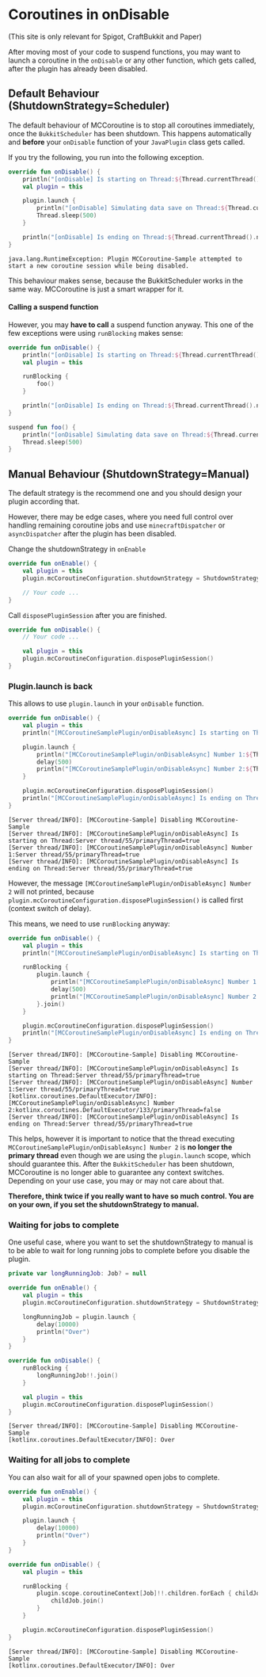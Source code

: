 # Coroutines in onDisable

(This site is only relevant for Spigot, CraftBukkit and Paper)

After moving most of your code to suspend functions, you may want to launch a coroutine in the ``onDisable`` or
any other function, which gets called, after the plugin has already been disabled.

## Default Behaviour (ShutdownStrategy=Scheduler)

The default behaviour of MCCoroutine is to stop all coroutines immediately, once the ``BukkitScheduler`` has been
shutdown. This happens automatically and **before** your ``onDisable`` function of your ``JavaPlugin`` class
gets called.

If you try the following, you run into the following exception.

```kotlin
override fun onDisable() {
    println("[onDisable] Is starting on Thread:${Thread.currentThread().name}/${Thread.currentThread().id}/primaryThread=${Bukkit.isPrimaryThread()}")
    val plugin = this

    plugin.launch {
        println("[onDisable] Simulating data save on Thread:${Thread.currentThread().name}/${Thread.currentThread().id}/primaryThread=${Bukkit.isPrimaryThread()}")
        Thread.sleep(500)
    }

    println("[onDisable] Is ending on Thread:${Thread.currentThread().name}/${Thread.currentThread().id}/primaryThread=${Bukkit.isPrimaryThread()}")
}
```

```
java.lang.RuntimeException: Plugin MCCoroutine-Sample attempted to start a new coroutine session while being disabled.
```

This behaviour makes sense, because the BukkitScheduler works in the same way. MCCoroutine is just a smart wrapper for it.

#### Calling a suspend function

However, you may **have to call** a suspend function anyway. This one of the few exceptions were using ``runBlocking`` makes
sense:

```kotlin
override fun onDisable() {
    println("[onDisable] Is starting on Thread:${Thread.currentThread().name}/${Thread.currentThread().id}/primaryThread=${Bukkit.isPrimaryThread()}")
    val plugin = this

    runBlocking {
        foo()
    }

    println("[onDisable] Is ending on Thread:${Thread.currentThread().name}/${Thread.currentThread().id}/primaryThread=${Bukkit.isPrimaryThread()}")
}

suspend fun foo() {
    println("[onDisable] Simulating data save on Thread:${Thread.currentThread().name}/${Thread.currentThread().id}/primaryThread=${Bukkit.isPrimaryThread()}")
    Thread.sleep(500)
}
```

## Manual Behaviour (ShutdownStrategy=Manual)

The default strategy is the recommend one and you should design your plugin according that.

However, there may be edge cases, where
you need full control over handling remaining coroutine jobs and use ```minecraftDispatcher``` or ``asyncDispatcher``
after the plugin has been disabled.

Change the shutdownStrategy in ``onEnable``

```kotlin
override fun onEnable() {
    val plugin = this
    plugin.mcCoroutineConfiguration.shutdownStrategy = ShutdownStrategy.MANUAL

    // Your code ...
}
```

Call ``disposePluginSession`` after you are finished.

```kotlin
override fun onDisable() {
    // Your code ...

    val plugin = this
    plugin.mcCoroutineConfiguration.disposePluginSession()
}
```

### Plugin.launch is back

This allows to use ``plugin.launch`` in your ``onDisable`` function.

```kotlin
override fun onDisable() {
    val plugin = this
    println("[MCCoroutineSamplePlugin/onDisableAsync] Is starting on Thread:${Thread.currentThread().name}/${Thread.currentThread().id}/primaryThread=${Bukkit.isPrimaryThread()}")

    plugin.launch {
        println("[MCCoroutineSamplePlugin/onDisableAsync] Number 1:${Thread.currentThread().name}/${Thread.currentThread().id}/primaryThread=${Bukkit.isPrimaryThread()}")
        delay(500)
        println("[MCCoroutineSamplePlugin/onDisableAsync] Number 2:${Thread.currentThread().name}/${Thread.currentThread().id}/primaryThread=${Bukkit.isPrimaryThread()}")
    }

    plugin.mcCoroutineConfiguration.disposePluginSession()
    println("[MCCoroutineSamplePlugin/onDisableAsync] Is ending on Thread:${Thread.currentThread().name}/${Thread.currentThread().id}/primaryThread=${Bukkit.isPrimaryThread()}")
}
```

```
[Server thread/INFO]: [MCCoroutine-Sample] Disabling MCCoroutine-Sample
[Server thread/INFO]: [MCCoroutineSamplePlugin/onDisableAsync] Is starting on Thread:Server thread/55/primaryThread=true
[Server thread/INFO]: [MCCoroutineSamplePlugin/onDisableAsync] Number 1:Server thread/55/primaryThread=true
[Server thread/INFO]: [MCCoroutineSamplePlugin/onDisableAsync] Is ending on Thread:Server thread/55/primaryThread=true
```

However, the message ``[MCCoroutineSamplePlugin/onDisableAsync] Number 2`` will not printed,
because ``plugin.mcCoroutineConfiguration.disposePluginSession()`` is called first (context switch of delay).

This means, we need to use ``runBlocking`` anyway:

```kotlin
override fun onDisable() {
    val plugin = this
    println("[MCCoroutineSamplePlugin/onDisableAsync] Is starting on Thread:${Thread.currentThread().name}/${Thread.currentThread().id}/primaryThread=${Bukkit.isPrimaryThread()}")

    runBlocking {
        plugin.launch {
            println("[MCCoroutineSamplePlugin/onDisableAsync] Number 1:${Thread.currentThread().name}/${Thread.currentThread().id}/primaryThread=${Bukkit.isPrimaryThread()}")
            delay(500)
            println("[MCCoroutineSamplePlugin/onDisableAsync] Number 2:${Thread.currentThread().name}/${Thread.currentThread().id}/primaryThread=${Bukkit.isPrimaryThread()}")
        }.join()
    }

    plugin.mcCoroutineConfiguration.disposePluginSession()
    println("[MCCoroutineSamplePlugin/onDisableAsync] Is ending on Thread:${Thread.currentThread().name}/${Thread.currentThread().id}/primaryThread=${Bukkit.isPrimaryThread()}")
}
```

```
[Server thread/INFO]: [MCCoroutine-Sample] Disabling MCCoroutine-Sample
[Server thread/INFO]: [MCCoroutineSamplePlugin/onDisableAsync] Is starting on Thread:Server thread/55/primaryThread=true
[Server thread/INFO]: [MCCoroutineSamplePlugin/onDisableAsync] Number 1:Server thread/55/primaryThread=true
[kotlinx.coroutines.DefaultExecutor/INFO]: [MCCoroutineSamplePlugin/onDisableAsync] Number 2:kotlinx.coroutines.DefaultExecutor/133/primaryThread=false
[Server thread/INFO]: [MCCoroutineSamplePlugin/onDisableAsync] Is ending on Thread:Server thread/55/primaryThread=true
```

This helps, however it is important to notice that the thread
executing ``MCCoroutineSamplePlugin/onDisableAsync] Number 2`` is **no longer the primary thread** even though
we are using the ``plugin.launch`` scope, which should guarantee this.
After the ``BukkitScheduler`` has been shutdown, MCCoroutine is no longer able to guarantee any context switches.
Depending on your use case, you may or may not care about that.

**Therefore, think twice if you really want to have so much control. You are on your own, if you set the
shutdownStrategy to manual.**

### Waiting for jobs to complete

One useful case, where you want to set the shutdownStrategy to manual is to be able to wait for long running jobs to
complete before you disable the plugin.

```kotlin
private var longRunningJob: Job? = null

override fun onEnable() {
    val plugin = this
    plugin.mcCoroutineConfiguration.shutdownStrategy = ShutdownStrategy.MANUAL

    longRunningJob = plugin.launch {
        delay(10000)
        println("Over")
    }
}

override fun onDisable() {
    runBlocking {
        longRunningJob!!.join()
    }

    val plugin = this
    plugin.mcCoroutineConfiguration.disposePluginSession()
}
```

```
[Server thread/INFO]: [MCCoroutine-Sample] Disabling MCCoroutine-Sample
[kotlinx.coroutines.DefaultExecutor/INFO]: Over
```

### Waiting for all jobs to complete

You can also wait for all of your spawned open jobs to complete.

```kotlin
override fun onEnable() {
    val plugin = this
    plugin.mcCoroutineConfiguration.shutdownStrategy = ShutdownStrategy.MANUAL

    plugin.launch {
        delay(10000)
        println("Over")
    }
}

override fun onDisable() {
    val plugin = this

    runBlocking {
        plugin.scope.coroutineContext[Job]!!.children.forEach { childJob ->
            childJob.join()
        }
    }

    plugin.mcCoroutineConfiguration.disposePluginSession()
}
```

```
[Server thread/INFO]: [MCCoroutine-Sample] Disabling MCCoroutine-Sample
[kotlinx.coroutines.DefaultExecutor/INFO]: Over
```




